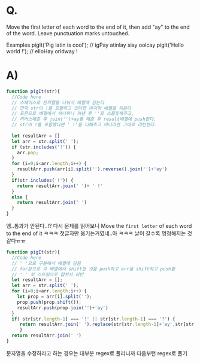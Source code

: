 # Q.
Move the first letter of each word to the end of it, then add "ay" to the end of the word. Leave punctuation marks untouched.

Examples
pigIt('Pig latin is cool'); // igPay atinlay siay oolcay
pigIt('Hello world !');     // elloHay orldway !

# A)
```js
function pigIt(str){
  //Code here
  // 스페이스로 문자열을 나눠서 배열에 담는다
  // 만약 str이 !를 포함하고 있다면 마지막 배열을 지운다
  // 포문으로 배열에서 하나하나 꺼낸 후 ''로 스플릿해주고,
  // 리버스해준 후 join('')+ay를 해준 후 result배열에 push한다.
  // str이 !를 포함했다면 ' !'을 더해주고 아니라면 그대로 리턴한다. 
  
  let resultArr = []
  let arr = str.split(' ');
  if (str.includes('!')) {
    arr.pop;
  }
  for (i=0;i<arr.length;i++) {
    resultArr.push(arr[i].split('').reverse().join('')+'ay')
  }
  if(str.includes('!')) {
    return resultArr.join(' ')+ ' !'
  }
  else {
    return resultArr.join(' ')
  }
}

```

엥..통과가 안된다..!? 다시 문제를 읽어보니 Move the `first letter` of each word to the end of it ㅋㅋㅋ 첫글자만 옮기는거였네..아 ㅋㅋㅋ  날이 갈수록 멍청해지는 것 같다ㅠㅠ
```js
function pigIt(str){
  //Code here
  // ' '으로 구분해서 배열에 담음
  // for문으로 각 배열에서 shift한 것을 push하고 arr을 shift하고 push함
  // ' ' 로 스트링으로 합쳐서 리턴
  let resultArr = [];
  let arr = str.split(' ');
  for (i=0;i<arr.length;i++) {
    let prop = arr[i].split('');
    prop.push(prop.shift());
    resultArr.push(prop.join('')+'ay')
  }
  if( str[str.length-1] === '!' || str[str.length-1] === '?') {
     return resultArr.join(' ').replace(str[str.length-1]+'ay',str[str.length-1])
     }
  return resultArr.join(' ')
}
```

문자열을 수정하라고 하는 경우는 대부분 regex로 풀리니까 다음부턴 regex로 풀기 
